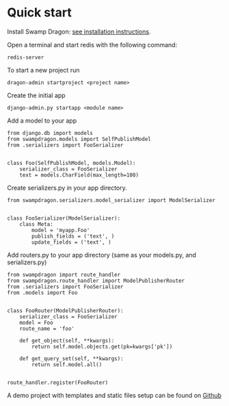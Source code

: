 # Quick start

Install Swamp Dragon: [see installation instructions](/documentation/installation/). 

Open a terminal and start redis with the following command:

    redis-server

To start a new project run 

    dragon-admin startproject <project name>

Create the initial app

    django-admin.py startapp <module name>
    
    
Add a model to your app

    from django.db import models
    from swampdragon.models import SelfPublishModel
    from .serializers import FooSerializer
    
    
    class Foo(SelfPublishModel, models.Model):
        serializer_class = FooSerializer
        text = models.CharField(max_length=100)


Create serializers.py in your app directory.

    from swampdragon.serializers.model_serializer import ModelSerializer
    
    
    class FooSerializer(ModelSerializer):
        class Meta:
            model = 'myapp.Foo'
            publish_fields = ('text', )
            update_fields = ('text', )


Add routers.py to your app directory (same as your models.py, and serializers.py)
  
    from swampdragon import route_handler
    from swampdragon.route_handler import ModelPublisherRouter
    from .serializers import FooSerializer
    from .models import Foo
    
    
    class FooRouter(ModelPublisherRouter):
        serializer_class = FooSerializer
        model = Foo
        route_name = 'foo'
    
        def get_object(self, **kwargs):
            return self.model.objects.get(pk=kwargs['pk'])
    
        def get_query_set(self, **kwargs):
            return self.model.all()
    
    
    route_handler.register(FooRouter)

A demo project with templates and static files setup can be found on [
Github](https://github.com/jonashagstedt/swampdragon)
